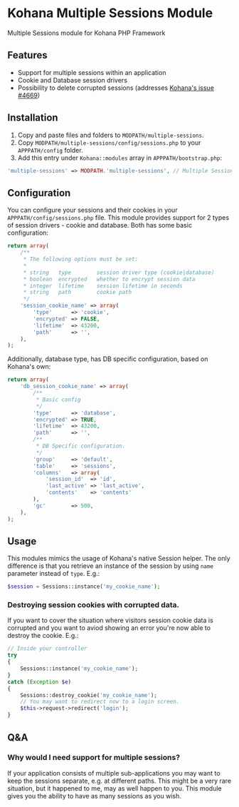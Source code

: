 Kohana Multiple Sessions Module
===============================

Multiple Sessions module for Kohana PHP Framework

## Features

- Support for multiple sessions within an application
- Cookie and Database session drivers
- Possibility to delete corrupted sessions (addresses [Kohana's issue #4669](http://dev.kohanaframework.org/issues/4669]))

## Installation

1. Copy and paste files and folders to `MODPATH/multiple-sessions`.
2. Copy `MODPATH/multiple-sessions/config/sessions.php` to your `APPPATH/config` folder.
3. Add this entry under `Kohana::modules` array in `APPPATH/bootstrap.php`:

```php
'multiple-sessions' => MODPATH.'multiple-sessions', // Multiple Sessions Support
```

## Configuration

You can configure your sessions and their cookies in your `APPPATH/config/sessions.php`
file. This module provides support for 2 types of session drivers - cookie and
database. Both has some basic configuration:

```php
return array(
    /**
     * The following options must be set:
     *
     * string   type        session driver type (cookie|database)
     * boolean  encrypted   whether to encrypt session data
     * integer  lifetime    session lifetime in seconds
     * string   path        cookie path
     */
    'session_cookie_name' => array(
        'type'      => 'cookie',
        'encrypted' => FALSE,
        'lifetime'  => 43200,
        'path'      => '',
    ),
);
```

Additionally, database type, has DB specific configuration, based on Kohana's
own:

```php
return array(
    'db_session_cookie_name' => array(
        /**
         * Basic config
         */
        'type'      => 'database',
        'encrypted' => TRUE,
        'lifetime'  => 43200,
        'path'      => '',
        /**
         * DB Specific configuration.
         */
        'group'     => 'default',
        'table'     => 'sessions',
        'columns'   => array(
            'session_id'  => 'id',
            'last_active' => 'last_active',
            'contents'    => 'contents'
        ),
        'gc'        => 500,
    ),
);
```

## Usage

This modules mimics the usage of Kohana's native Session helper. The only
difference is that you retrieve an instance of the session by using `name`
parameter instead of `type`. E.g.:

```php
$session = Sessions::instance('my_cookie_name');
```

### Destroying session cookies with corrupted data.

If you want to cover the situation where visitors session cookie data is
corrupted and you want to aviod showing an error you're now able to destroy the
cookie. E.g.:

```php
// Inside your controller
try
{
    Sessions::instance('my_cookie_name');
}
catch (Exception $e)
{
    Sessions::destroy_cookie('my_cookie_name');
    // You may want to redirect now to a login screen.
    $this->request->redirect('login');
}
```

## Q&A

### Why would I need support for multiple sessions?

If your application consists of multiple sub-applications you may want to keep
the sessions separate, e.g. at different paths. This might be a very rare
situation, but it happened to me, may as well happen to you. This module gives
you the ability to have as many sessions as you wish.
